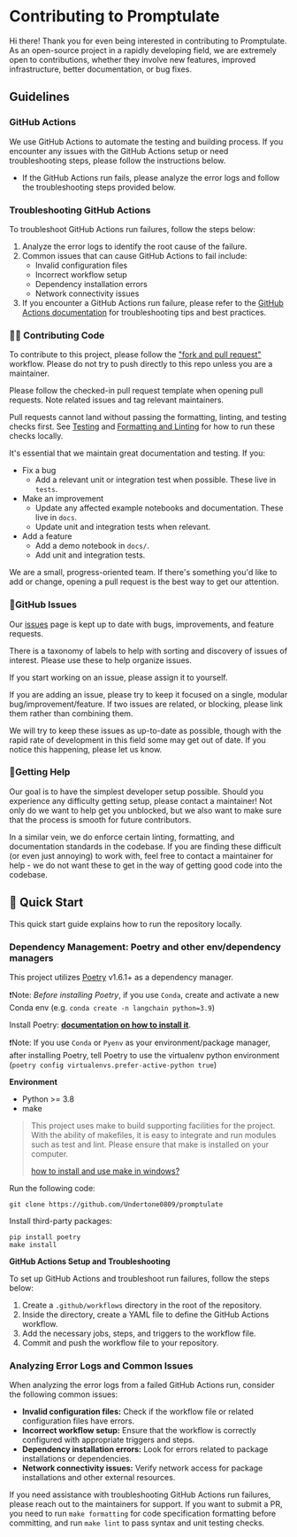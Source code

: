 # Contributing to Promptulate

Hi there! Thank you for even being interested in contributing to Promptulate. As an open-source project in a rapidly developing field, we are extremely open to contributions, whether they involve new features, improved infrastructure, better documentation, or bug fixes.

## Guidelines

### GitHub Actions

We use GitHub Actions to automate the testing and building process. If you encounter any issues with the GitHub Actions setup or need troubleshooting steps, please follow the instructions below.
- If the GitHub Actions run fails, please analyze the error logs and follow the troubleshooting steps provided below.

### Troubleshooting GitHub Actions

To troubleshoot GitHub Actions run failures, follow the steps below:
1. Analyze the error logs to identify the root cause of the failure.
2. Common issues that can cause GitHub Actions to fail include:
   - Invalid configuration files
   - Incorrect workflow setup
   - Dependency installation errors
   - Network connectivity issues
3. If you encounter a GitHub Actions run failure, please refer to the [GitHub Actions documentation](https://docs.github.com/en/actions) for troubleshooting tips and best practices.

### 👩‍💻 Contributing Code

To contribute to this project, please follow the ["fork and pull request"](https://docs.github.com/en/get-started/quickstart/contributing-to-projects) workflow.
Please do not try to push directly to this repo unless you are a maintainer.

Please follow the checked-in pull request template when opening pull requests. Note related issues and tag relevant
maintainers.

Pull requests cannot land without passing the formatting, linting, and testing checks first. See [Testing](#testing) and
[Formatting and Linting](#formatting-and-linting) for how to run these checks locally.

It's essential that we maintain great documentation and testing. If you:
- Fix a bug
  - Add a relevant unit or integration test when possible. These live in `tests`.
- Make an improvement
  - Update any affected example notebooks and documentation. These live in `docs`.
  - Update unit and integration tests when relevant.
- Add a feature
  - Add a demo notebook in `docs/`.
  - Add unit and integration tests.

We are a small, progress-oriented team. If there's something you'd like to add or change, opening a pull request is the
best way to get our attention.

### 🚩GitHub Issues

Our [issues](https://github.com/Undertone0809/promptulate/issues) page is kept up to date with bugs, improvements, and feature requests.

There is a taxonomy of labels to help with sorting and discovery of issues of interest. Please use these to help organize issues.

If you start working on an issue, please assign it to yourself.

If you are adding an issue, please try to keep it focused on a single, modular bug/improvement/feature.
If two issues are related, or blocking, please link them rather than combining them.

We will try to keep these issues as up-to-date as possible, though
with the rapid rate of development in this field some may get out of date.
If you notice this happening, please let us know.

### 🙋Getting Help

Our goal is to have the simplest developer setup possible. Should you experience any difficulty getting setup, please
contact a maintainer! Not only do we want to help get you unblocked, but we also want to make sure that the process is
smooth for future contributors.

In a similar vein, we do enforce certain linting, formatting, and documentation standards in the codebase.
If you are finding these difficult (or even just annoying) to work with, feel free to contact a maintainer for help -
we do not want these to get in the way of getting good code into the codebase.

## 🚀 Quick Start

This quick start guide explains how to run the repository locally.

### Dependency Management: Poetry and other env/dependency managers

This project utilizes [Poetry](https://python-poetry.org/) v1.6.1+ as a dependency manager.

❗Note: *Before installing Poetry*, if you use `Conda`, create and activate a new Conda env (e.g. `conda create -n langchain python=3.9`)

Install Poetry: **[documentation on how to install it](https://python-poetry.org/docs/#installation)**.

❗Note: If you use `Conda` or `Pyenv` as your environment/package manager, after installing Poetry,
tell Poetry to use the virtualenv python environment (`poetry config virtualenvs.prefer-active-python true`)

**Environment**
- Python >= 3.8
- make

> This project uses make to build supporting facilities for the project. With the ability of makefiles, it is easy to integrate and run modules such as test and lint. Please ensure that make is installed on your computer.
> 
> [how to install and use make in windows?](https://stackoverflow.com/questions/32127524/how-to-install-and-use-make-in-windows)

Run the following code:

```shell
git clone https://github.com/Undertone0809/promptulate 
```

Install third-party packages:

```shell
pip install poetry
make install
```

**GitHub Actions Setup and Troubleshooting**

To set up GitHub Actions and troubleshoot run failures, follow the steps below:
1. Create a `.github/workflows` directory in the root of the repository.
2. Inside the directory, create a YAML file to define the GitHub Actions workflow.
3. Add the necessary jobs, steps, and triggers to the workflow file.
4. Commit and push the workflow file to your repository.

### Analyzing Error Logs and Common Issues

When analyzing the error logs from a failed GitHub Actions run, consider the following common issues:
- **Invalid configuration files:** Check if the workflow file or related configuration files have errors.
- **Incorrect workflow setup:** Ensure that the workflow is correctly configured with appropriate triggers and steps.
- **Dependency installation errors:** Look for errors related to package installations or dependencies.
- **Network connectivity issues:** Verify network access for package installations and other external resources.

If you need assistance with troubleshooting GitHub Actions run failures, please reach out to the maintainers for support. If you want to submit a PR, you need to run `make formatting` for code specification formatting before committing, and run `make lint` to pass syntax and unit testing checks.

